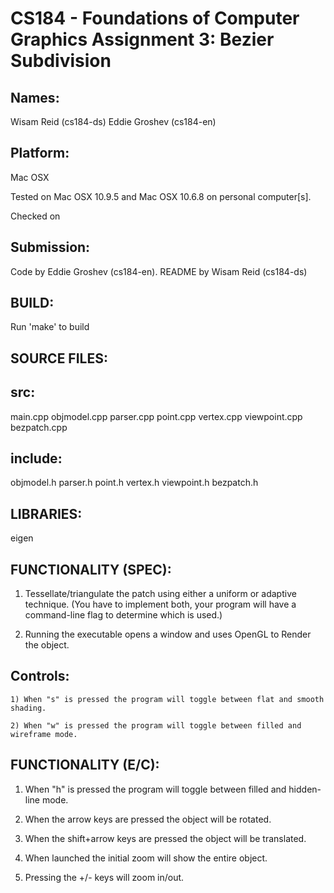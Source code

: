 CS184 - Foundations of Computer Graphics
Assignment 3: Bezier Subdivision
==========================================

Names:
------
  Wisam Reid (cs184-ds)
  Eddie Groshev (cs184-en)

Platform:
---------
  Mac OSX

  Tested on Mac OSX 10.9.5 and Mac OSX 10.6.8 on personal computer[s].

  Checked on

Submission:
-------------
  Code by Eddie Groshev (cs184-en).
  README by Wisam Reid (cs184-ds)

BUILD:
----------
  Run 'make' to build

SOURCE FILES:
---------------
  src:
  ---
  main.cpp
  objmodel.cpp
  parser.cpp
  point.cpp
  vertex.cpp
  viewpoint.cpp
  bezpatch.cpp

  include:
  -------
  objmodel.h
  parser.h
  point.h
  vertex.h
  viewpoint.h
  bezpatch.h

LIBRARIES:
------------
  eigen


FUNCTIONALITY (SPEC):
-----------------------

  1) Tessellate/triangulate the patch using either a uniform or adaptive technique. (You have to
implement both, your program will have a command-line flag to determine which is used.)

  2) Running the executable opens a window and uses OpenGL to Render the object.

  Controls:
  --------
    1) When "s" is pressed the program will toggle between flat and smooth shading.

    2) When "w" is pressed the program will toggle between filled and wireframe mode.  

FUNCTIONALITY (E/C):
----------------------

  1) When "h" is pressed the program will toggle between filled and hidden-line mode.

  2) When the arrow keys are pressed the object will be rotated.

  3) When the shift+arrow keys are pressed the object will be translated.

  4) When launched the initial zoom will show the entire object.

  5) Pressing the +/- keys will zoom in/out.
